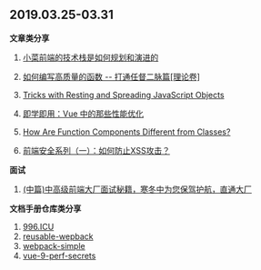 ## 2019.03.25-03.31

**文章类分享**

1. [小菜前端的技术栈是如何规划和演进的](https://juejin.im/post/5c99c17df265da6129788ae2?from=timeline&isappinstalled=0)
2. [如何编写高质量的函数 -- 打通任督二脉篇[理论卷]](https://juejin.im/post/5c79f0046fb9a049ca380fc1)

3. [Tricks with Resting and Spreading JavaScript Objects](https://blog.bitsrc.io/6-tricks-with-resting-and-spreading-javascript-objects-68d585bdc83?gi=53a6198a8d40)
4. [即学即用：Vue 中的那些性能优化](https://mp.weixin.qq.com/s/XDm4ANQ7hjxJg_dptvtDAw)
5. [How Are Function Components Different from Classes?](https://overreacted.io/how-are-function-components-different-from-classes/)

6. [前端安全系列（一）：如何防止XSS攻击？](https://juejin.im/post/5bad9140e51d450e935c6d64)

**面试**

1. [(中篇)中高级前端大厂面试秘籍，寒冬中为您保驾护航，直通大厂](https://juejin.im/post/5c92f499f265da612647b754)


**文档手册仓库类分享**

1. [996.ICU](https://github.com/997icu/996.ICU)
2. [reusable-wepback](https://github.com/unclay/reusable-wepback)
3. [webpack-simple](https://github.com/BozhongFE/webpack-simple)
4. [vue-9-perf-secrets](https://github.com/Akryum/vue-9-perf-secrets)